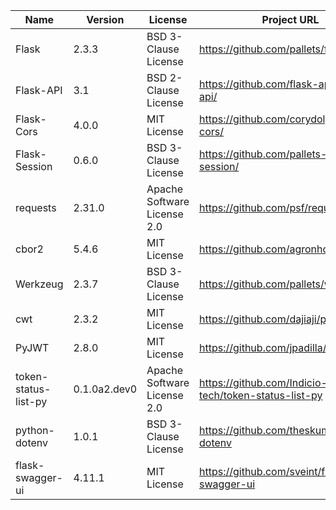 | Name                      | Version   | License                                             | Project URL                                                    | License URL    |
|---------------------------|-----------|-----------------------------------------------------|----------------------------------------------------------------|---------------------------------------------------------------|
| Flask                     | 2.3.3     | BSD 3-Clause License                                       | https://github.com/pallets/flask/                              | https://github.com/pallets/flask/blob/main/LICENSE.txt         |
| Flask-API                 | 3.1       | BSD 2-Clause License                                       | https://github.com/flask-api/flask-api/                        | https://github.com/flask-api/flask-api/blob/develop/LICENSE.md |
| Flask-Cors                | 4.0.0     | MIT License                                         | https://github.com/corydolphin/flask-cors/                     | https://github.com/corydolphin/flask-cors/blob/main/LICENSE    |
| Flask-Session             | 0.6.0     | BSD 3-Clause License                                       | https://github.com/pallets-eco/flask-session/                  | https://github.com/pallets-eco/flask-session/blob/development/LICENSE.rst|
| requests                  | 2.31.0    | Apache Software License 2.0                         | https://github.com/psf/requests/                               | https://github.com/psf/requests/blob/main/LICENSE|
| cbor2                     | 5.4.6     | MIT License                                         | https://github.com/agronholm/cbor2/                            | https://github.com/agronholm/cbor2/blob/master/LICENSE.txt|
| Werkzeug                  | 2.3.7     | BSD 3-Clause License                                         | https://github.com/pallets/werkzeug/                           | https://github.com/pallets/werkzeug/blob/main/LICENSE.txt|
| cwt                       | 2.3.2     | MIT License                                         | https://github.com/dajiaji/python-cwt/                          | https://github.com/dajiaji/python-cwt/blob/main/LICENSE|
| PyJWT                     | 2.8.0     | MIT License                                         | https://github.com/jpadilla/pyjwt/                              | https://github.com/jpadilla/pyjwt/blob/master/LICENSE|
| token-status-list-py                  | 0.1.0a2.dev0     | Apache Software License 2.0       | https://github.com/Indicio-tech/token-status-list-py                           | https://github.com/Indicio-tech/token-status-list-py/blob/main/LICENSE|
| python-dotenv                  | 1.0.1     | BSD 3-Clause License       | https://github.com/theskumar/python-dotenv                           | https://github.com/theskumar/python-dotenv/blob/main/LICENSE|
| flask-swagger-ui   | 4.11.1     | MIT License       | https://github.com/sveint/flask-swagger-ui                           | https://github.com/sveint/flask-swagger-ui/blob/master/LICENSE|
